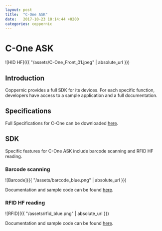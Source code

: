 ```yaml
---
layout: post
title:  "C-One ASK"
date:   2017-10-23 10:14:44 +0200
categories: coppernic
---
```


C-One ASK
=========

![HID HF]({{ "/assets/C-One_Front_01.jpeg" | absolute_url }})

Introduction
------------

Coppernic provides a full SDK for its devices. For each specific function, developers have access to a sample application and a full documentation.

Specifications
--------------

Full Specifications for C-One can be downloaded [here](https://www.coppernic.fr/wp-content/uploads/Documentation/C-one/specification-c-one-fr.pdf).

SDK
---

Specific features for C-One ASK include barcode scanning and RFID HF reading.


### Barcode scanning

![Barcode]({{ "/assets/barcode_blue.png" | absolute_url }})

Documentation and sample code can be found [here](https://github.com/Coppernic/ScanSample).

### RFID HF reading

 ![RFID]({{ "/assets/rfid_blue.png" | absolute_url }})

Documentation and sample code can be found [here](https://github.com/Coppernic/AskSample).
